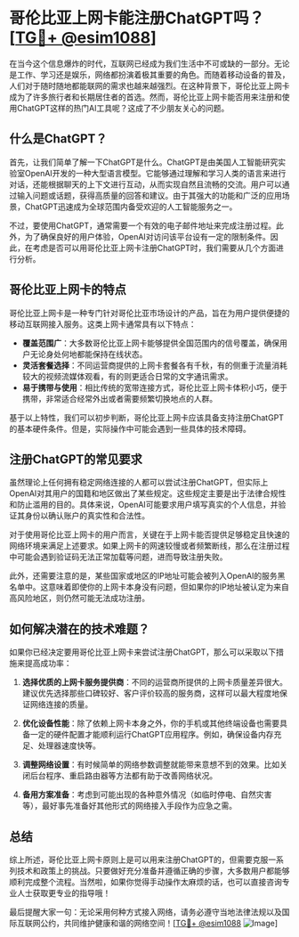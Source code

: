 # 哥伦比亚上网卡能注册ChatGPT吗？[[TG💪+ @esim1088](https://t.me/s/esim1088)]

在当今这个信息爆炸的时代，互联网已经成为我们生活中不可或缺的一部分。无论是工作、学习还是娱乐，网络都扮演着极其重要的角色。而随着移动设备的普及，人们对于随时随地都能联网的需求也越来越强烈。在这种背景下，哥伦比亚上网卡成为了许多旅行者和长期居住者的首选。然而，哥伦比亚上网卡能否用来注册和使用ChatGPT这样的热门AI工具呢？这成了不少朋友关心的问题。

## 什么是ChatGPT？

首先，让我们简单了解一下ChatGPT是什么。ChatGPT是由美国人工智能研究实验室OpenAI开发的一种大型语言模型。它能够通过理解和学习人类的语言来进行对话，还能根据聊天的上下文进行互动，从而实现自然且流畅的交流。用户可以通过输入问题或话题，获得高质量的回答和建议。由于其强大的功能和广泛的应用场景，ChatGPT迅速成为全球范围内备受欢迎的人工智能服务之一。

不过，要使用ChatGPT，通常需要一个有效的电子邮件地址来完成注册过程。此外，为了确保良好的用户体验，OpenAI对访问该平台设有一定的限制条件。因此，在考虑是否可以用哥伦比亚上网卡注册ChatGPT时，我们需要从几个方面进行分析。

## 哥伦比亚上网卡的特点

哥伦比亚上网卡是一种专门针对哥伦比亚市场设计的产品，旨在为用户提供便捷的移动互联网接入服务。这类上网卡通常具有以下特点：

- **覆盖范围广**：大多数哥伦比亚上网卡能够提供全国范围内的信号覆盖，确保用户无论身处何地都能保持在线状态。
- **灵活套餐选择**：不同运营商提供的上网卡套餐各有千秋，有的侧重于流量消耗较大的视频流媒体观看，有的则更适合日常的文字通讯需求。
- **易于携带与使用**：相比传统的宽带连接方式，哥伦比亚上网卡体积小巧，便于携带，非常适合经常外出或者需要频繁切换地点的人群。

基于以上特性，我们可以初步判断，哥伦比亚上网卡应该具备支持注册ChatGPT的基本硬件条件。但是，实际操作中可能会遇到一些具体的技术障碍。

## 注册ChatGPT的常见要求

虽然理论上任何拥有稳定网络连接的人都可以尝试注册ChatGPT，但实际上OpenAI对其用户的国籍和地区做出了某些规定。这些规定主要是出于法律合规性和防止滥用的目的。具体来说，OpenAI可能要求用户填写真实的个人信息，并验证其身份以确认账户的真实性和合法性。

对于使用哥伦比亚上网卡的用户而言，关键在于上网卡能否提供足够稳定且快速的网络环境来满足上述要求。如果上网卡的网速较慢或者频繁断线，那么在注册过程中可能会遇到验证码无法正常加载等问题，进而导致注册失败。

此外，还需要注意的是，某些国家或地区的IP地址可能会被列入OpenAI的服务黑名单中。这意味着即使你的上网卡本身没有问题，但如果你的IP地址被认定为来自高风险地区，则仍然可能无法成功注册。

## 如何解决潜在的技术难题？

如果你已经决定要用哥伦比亚上网卡来尝试注册ChatGPT，那么可以采取以下措施来提高成功率：

1. **选择优质的上网卡服务提供商**：不同的运营商所提供的上网卡质量差异很大。建议优先选择那些口碑较好、客户评价较高的服务商，这样可以最大程度地保证网络连接的质量。
   
2. **优化设备性能**：除了依赖上网卡本身之外，你的手机或其他终端设备也需要具备一定的硬件配置才能顺利运行ChatGPT应用程序。例如，确保设备内存充足、处理器速度快等。

3. **调整网络设置**：有时候简单的网络参数调整就能带来意想不到的效果。比如关闭后台程序、重启路由器等方法都有助于改善网络状况。

4. **备用方案准备**：考虑到可能出现的各种意外情况（如临时停电、自然灾害等），最好事先准备好其他形式的网络接入手段作为应急之需。

## 总结

综上所述，哥伦比亚上网卡原则上是可以用来注册ChatGPT的，但需要克服一系列技术和政策上的挑战。只要做好充分准备并遵循正确的步骤，大多数用户都能够顺利完成整个流程。当然啦，如果你觉得手动操作太麻烦的话，也可以直接咨询专业人士获取更专业的指导哦！

最后提醒大家一句：无论采用何种方式接入网络，请务必遵守当地法律法规以及国际互联网公约，共同维护健康和谐的网络空间！[[TG💪+ @esim1088](https://t.me/s/esim1088) ![Image](https://i.postimg.cc/4NQfJmqS/Snipaste-2025-05-13-00-14-12.png)]